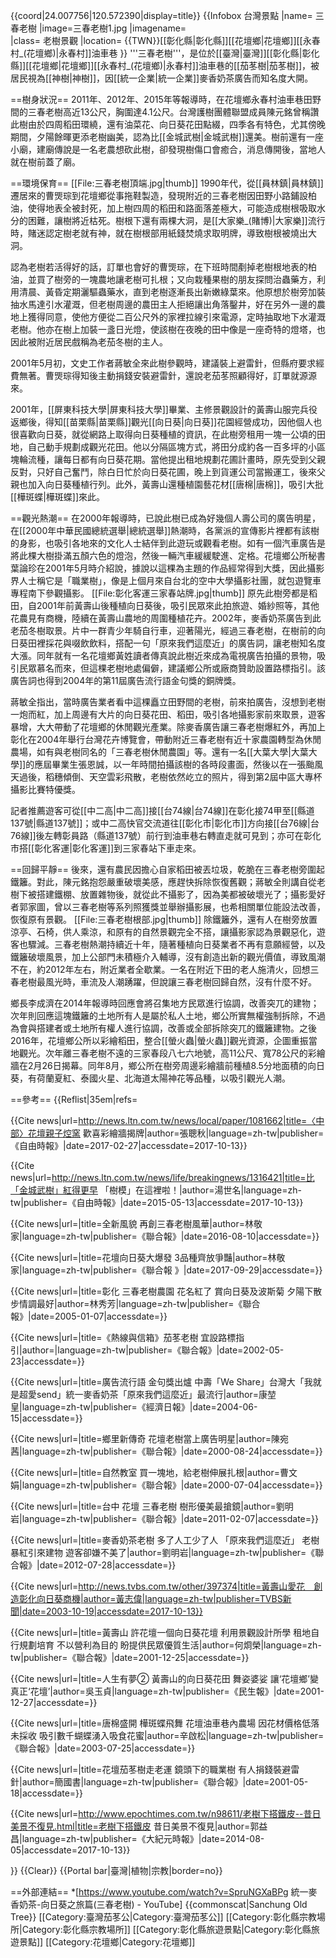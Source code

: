 {{coord|24.007756|120.572390|display=title}}
{{Infobox 台灣景點
|name= 三春老樹
|image=三春老樹1.jpg
|imagename=  
|class= 老樹景觀
|location= {{TWN}}[[彰化縣|彰化縣]][[花壇鄉|花壇鄉]][[永春村_(花壇鄉)|永春村]]油車巷
}}
'''三春老樹'''，是位於[[臺灣|臺灣]][[彰化縣|彰化縣]][[花壇鄉|花壇鄉]][[永春村_(花壇鄉)|永春村]]油車巷的[[茄苳樹|茄苳樹]]，被居民視為[[神樹|神樹]]，因[[統一企業|統一企業]]麥香奶茶廣告而知名度大開。

==樹身狀況==
2011年、2012年、2015年等報導時，在花壇鄉永春村油車巷田野間的三春老樹高近13公尺，胸圍達4.1公尺<ref name="劉明岩1"/><ref name="劉明岩2"/><ref name="湯世名"/>。台灣護樹團體聯盟成員陳元銘曾稱讚此樹由於四周稻田環繞，還有油菜花、向日葵花田點綴，四季各有特色，尤其傍晚期間，夕陽餘暉更添老樹幽美，認為比[[金城武樹|金城武樹]]還美<ref name="湯世名"/>。樹前還有一座小廟，建廟傳說是一名老農想砍此樹，卻發現樹傷口會癒合，消息傳開後，當地人就在樹前蓋了廟<ref name="劉明岩1"/><ref name="劉明岩2"/>。

==環境保育==
[[File:三春老樹頂端.jpg|thumb]]
1990年代，從[[員林鎮|員林鎮]]遷居來的曹煚琮到花壇鄉從事拖鞋製造，發現附近的三春老樹因田野小路鋪設柏油，使得地表全被封死，加上樹四周的稻田和路面落差極大，可能造成樹根吸取水分的困難，讓樹將近枯死。樹根下還有兩棵大洞，是[[大家樂_(賭博)|大家樂]]流行時，賭迷認定樹老就有神，就在樹根部用紙錢焚燒求取明牌，導致樹根被燒出大洞。<ref name="曹文娟"/>

認為老樹若活得好的話，訂單也會好的曹煚琮，在下班時間剷掉老樹根地表的柏油，並買了樹旁的一塊農地讓老樹可扎根；又向栽種果樹的朋友探問治蟲藥方，利用清晨、黃昏定期灑驅蟲藥水，直到老樹逐漸長出新嫩綠葉來。他原想於樹旁加裝抽水馬達引水灌溉，但老樹周邊的農田主人拒絕讓出角落鑿井，好在另外一邊的農地上獲得同意，使他方便從二百公尺外的家裡拉線引來電源，定時抽取地下水灌溉老樹。他亦在樹上加裝一盞日光燈，使該樹在夜晚的田中像是一座奇特的燈塔，也因此被附近居民戲稱為老茄冬樹的主人。<ref name="曹文娟"/>

2001年5月初，文史工作者蔣敏全來此樹參觀時，建議裝上避雷針，但縣府要求經費無著。曹煚琮得知後主動捐錢安裝避雷針，還說老茄苳照顧得好，訂單就源源來。<ref name="簡國書"/>

2001年，[[屏東科技大學|屏東科技大學]]畢業、主修景觀設計的黃壽山服完兵役返鄉後，得知[[苗栗縣|苗栗縣]]觀光[[向日葵|向日葵]]花園經營成功，因他個人也很喜歡向日葵，就從網路上取得向日葵種植的資訊，在此樹旁租用一塊一公頃的田地，自己動手規劃成觀光花田<ref name="何烱榮"/>。他以分隔區塊方式，將田分成約各一百多坪的小區塊輪流種，讓每日都有向日葵花期<ref name="吳玉貞1"/>。當他提出租地規劃花圃計畫時，原先受到父親反對，只好自己奮鬥，除白日忙於向日葵花圃，晚上到貨運公司當搬運工，後來父親也加入向日葵種植行列<ref name="何烱榮"/>。此外，黃壽山還種植園藝花材[[唐棉|唐棉]]，吸引大批[[樺斑蝶|樺斑蝶]]來此<ref name="辛啟松"/>。

==觀光熱潮==
在2000年報導時，已說此樹已成為好幾個人壽公司的廣告明星，在[[2000年中華民國總統選舉|總統選舉]]熱潮時，各黨派的宣傳影片裡都有該樹的身影，也吸引各地來的文化人士結伴到此遊玩或觀看老樹<ref name="曹文娟"/>。如有一個汽車廣告是將此棵大樹掛滿五顏六色的燈泡，然後一輛汽車緩緩駛進、定格<ref name="陳宛茜"/>。花壇鄉公所秘書葉論珍在2001年5月時介紹說，據說以這棵為主題的作品經常得到大獎，因此攝影界人士稱它是「職業樹」，像是上個月來自台北的空中大學攝影社團，就包遊覽車專程南下參觀攝影<ref name="簡國書"/>。
[[File:彰化客運三家春站牌.jpg|thumb]]
原先此樹旁都是稻田，自2001年前黃壽山後種植向日葵後，吸引民眾來此拍旅遊、婚紗照等，其他花農見有商機，陸續在黃壽山農地的周圍種植花卉<ref name="黃志偉"/>。2002年，麥香奶茶廣告到此老茄冬樹取景<ref name="林敬家1"/>。片中一群青少年騎自行車，迎著陽光，經過三春老樹，在樹前的向日葵田裡採花與啜飲飲料，搭配一句「原來我們這麼近」的廣告詞，讓老樹知名度大漲<ref name="劉明岩2"/>。同年就有一名花壇鄉黃姓讀者傳真說此樹近來成為電視廣告拍攝的景物，吸引民眾慕名而來，但這棵老樹地處偏僻，建議鄉公所或廠商贊助設置路標指引<ref name="熱線與信箱"/>。該廣告詞也得到2004年的第11屆廣告流行語金句獎的銅牌獎<ref name="康堃皇"/>。

蔣敏全指出，當時廣告業者看中這棵矗立田野間的老樹，前來拍廣告，沒想到老樹一炮而紅，加上周邊有大片的向日葵花田、稻田，吸引各地攝影家前來取景，遊客暴增，大大帶動了花壇鄉的休閒觀光產業<ref name="湯世名"/>。除麥香廣告讓三春老樹爆紅外，再加上彰化在2004年舉行台灣花卉博覽會，帶動附近三春老樹有近十家農園轉型為休閒農場，如有與老樹同名的「三春老樹休閒農園」等<ref name="林秀芳"/>。還有一名[[大葉大學|大葉大學]]的應屆畢業生張恩誠，以一年時間拍攝該樹的各時段畫面，然後以在一張颱風天過後，稻穗傾倒、天空雲彩飛散，老樹依然屹立的照片，得到第2屆中區大專杯攝影比賽特優獎<ref name="劉明岩1"/>。

記者推薦遊客可從[[中二高|中二高]]接[[台74線|台74線]]在彰化接74甲至[[縣道137號|縣道137號]]<ref name="林秀芳"/>；或中二高快官交流道往[[彰化市|彰化市]]方向接[[台76線|台76線]]後左轉彰員路（縣道137號）前行到油車巷右轉直走就可見到<ref name="劉明岩1"/>；亦可在彰化市搭[[彰化客運|彰化客運]]到三家春站下車走來<ref name="林秀芳"/>。

==回歸平靜==
後來，還有農民因擔心自家稻田被丟垃圾，乾脆在三春老樹旁圍起鐵籬<ref name="林敬家1"/>。對此，陳元銘抱怨嚴重破壞美感，應趕快拆除恢復舊觀<ref name="湯世名"/>；蔣敏全則講自從老樹下被搭建鐵棚、放置雜物後，就從此不攝影了，因為美都被破壞光了<ref name="劉明岩2"/>；攝影愛好者郭家圖，曾以三春老樹等系列照獲獎並舉辦攝影展，也希相關單位能設法改善，恢復原有景觀<ref name="郭益昌"/>。
[[File:三春老樹根部.jpg|thumb]]
除鐵籬外，還有人在樹旁放置涼亭、石椅，供人乘涼，和原有的自然景觀完全不搭，讓攝影家認為景觀惡化，遊客也驟減<ref name="湯世名"/>。三春老樹熱潮持續近十年，隨著種植向日葵業者不再有意願經營，以及鐵籬破壞風景，加上公部門未積極介入輔導，沒有創造出新的觀光價值，導致風潮不在，約2012年左右，附近業者全歇業<ref name="林敬家1"/>。一名在附近下田的老人施清火，回想三春老樹最風光時，車流及人潮踴躍，但說讓三春老樹回歸自然，沒有什麼不好<ref name="劉明岩2"/>。

鄉長李成濟在2014年報導時回應會將召集地方民眾進行協調，改善突兀的建物<ref name="郭益昌"/>；次年則回應這塊鐵籬的土地所有人是屬於私人土地，鄉公所實無權強制拆除，不過為會與搭建者或土地所有權人進行協調，改善或全部拆除突兀的鐵籬建物<ref name="湯世名"/>。之後2016年，花壇鄉公所以彩繪稻田，整合[[螢火蟲|螢火蟲]]觀光資源，企圖重振當地觀光<ref name="林敬家1"/>。次年離三春老樹不遠的三家春段八七六地號，高11公尺、寬78公尺的彩繪牆在2月26日揭幕<ref name="張聰秋"/>。同年8月，鄉公所在樹旁周邊彩繪牆前種植8.5分地面積的向日葵，有荷蘭夏紅、泰國火星、北海道太陽神花等品種，以吸引觀光人潮<ref name="林敬家2"/>。

==參考==
{{Reflist|35em|refs=

<ref name="張聰秋">{{Cite news|url=http://news.ltn.com.tw/news/local/paper/1081662|title=〈中部〉花壇親子焢窯 歡喜彩繪牆揭牌|author=張聰秋|language=zh-tw|publisher=《自由時報》|date=2017-02-27|accessdate=2017-10-13}}</ref>

<ref name="湯世名">{{Cite news|url=http://news.ltn.com.tw/news/life/breakingnews/1316421|title=比「金城武樹」紅得更早 「樹模」在這裡啦！|author=湯世名|language=zh-tw|publisher=《自由時報》|date=2015-05-13|accessdate=2017-10-13}}</ref>

<ref name="林敬家1">{{Cite news|url=|title=全新風貌 再創三春老樹風華|author=林敬家|language=zh-tw|publisher=《聯合報》|date=2016-08-10|accessdate=}}</ref>

<ref name="林敬家2">{{Cite news|url=|title=花壇向日葵大爆發 3品種齊放爭豔|author=林敬家|language=zh-tw|publisher=《聯合報 》|date=2017-09-29|accessdate=}}</ref>

<ref name="林秀芳">{{Cite news|url=|title=彰化 三春老樹農園 花名紅了 賞向日葵及波斯菊 夕陽下散步情調最好|author=林秀芳|language=zh-tw|publisher=《聯合報》|date=2005-01-07|accessdate=}}</ref>

<ref name="熱線與信箱">{{Cite news|url=|title=《熱線與信箱》茄苳老樹 宜設路標指引|author=|language=zh-tw|publisher=《聯合報》|date=2002-05-23|accessdate=}}</ref>

<ref name="康堃皇">{{Cite news|url=|title=廣告流行語 金句獎出爐 中壽「We Share」台灣大「我就是超愛send」統一麥香奶茶「原來我們這麼近」最流行|author=康堃皇|language=zh-tw|publisher=《經濟日報》|date=2004-06-15|accessdate=}}</ref>

<ref name="陳宛茜">{{Cite news|url=|title=鄉里新傳奇 花壇老樹當上廣告明星|author=陳宛茜|language=zh-tw|publisher=《聯合報》|date=2000-08-24|accessdate=}}</ref>

<ref name="曹文娟">{{Cite news|url=|title=自然教室 買一塊地，給老樹伸展扎根|author=曹文娟|language=zh-tw|publisher=《聯合報》|date=2000-07-04|accessdate=}}</ref>

<ref name="劉明岩1">{{Cite news|url=|title=台中 花壇 三春老樹 樹形優美最搶鏡|author=劉明岩|language=zh-tw|publisher=《聯合報》|date=2011-02-07|accessdate=}}</ref>

<ref name="劉明岩2">{{Cite news|url=|title=麥香奶茶老樹 多了人工少了人 「原來我們這麼近」 老樹暴紅引來建物 遊客卻嫌不美了|author=劉明岩|language=zh-tw|publisher=《聯合報》|date=2012-07-28|accessdate=}}</ref>

<ref name="黃志偉">{{Cite news|url=http://news.tvbs.com.tw/other/397374|title=黃壽山愛花　創造彰化向日葵商機|author=黃志偉|language=zh-tw|publisher=TVBS新聞|date=2003-10-19|accessdate=2017-10-13}}</ref>

<ref name="何烱榮">{{Cite news|url=|title=黃壽山 許花壇一個向日葵花壇 利用景觀設計所學 租地自行規劃培育 不以營利為目的 盼提供民眾優質生活|author=何烱榮|language=zh-tw|publisher=《聯合報》|date=2001-12-25|accessdate=}}</ref>

<ref name="吳玉貞1">{{Cite news|url=|title=人生有夢② 黃壽山的向日葵花田 舞姿婆娑 讓‘花壇鄉’變真正‘花壇’|author=吳玉貞|language=zh-tw|publisher=《民生報》|date=2001-12-27|accessdate=}}</ref>

<ref name="辛啟松">{{Cite news|url=|title=唐棉盛開 樺斑蝶飛舞 花壇油車巷內農場 因花材價格低落未採收 吸引數千蝴蝶湧入吸食花蜜|author=辛啟松|language=zh-tw|publisher=《聯合報》|date=2003-07-25|accessdate=}}</ref>

<ref name="簡國書">{{Cite news|url=|title=花壇茄苳樹走老運 鏡頭下的職業樹 有人捐錢裝避雷針|author=簡國書|language=zh-tw|publisher=《聯合報》|date=2001-05-18|accessdate=}}</ref>

<ref name="郭益昌">{{Cite news|url=http://www.epochtimes.com.tw/n98611/老樹下搭鐵皮--昔日美景不復見.html|title=老樹下搭鐵皮 昔日美景不復見|author=郭益昌|language=zh-tw|publisher=《大紀元時報》|date=2014-08-05|accessdate=2017-10-13}}</ref>

}}
{{Clear}}
{{Portal bar|臺灣|植物|宗教|border=no}}

==外部連結==
*[https://www.youtube.com/watch?v=SpruNGXaBPg 統一麥香奶茶-向日葵之旅篇(三春老樹) - YouTube]
{{commonscat|Sanchung Old Tree}}
[[Category:臺灣茄苳公|Category:臺灣茄苳公]]
[[Category:彰化縣宗教場所|Category:彰化縣宗教場所]]
[[Category:彰化縣旅遊景點|Category:彰化縣旅遊景點]]
[[Category:花壇鄉|Category:花壇鄉]]